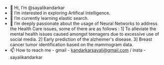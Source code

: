 - 👋 Hi, I’m @sayalikandarkar
- 👀 I’m interested in exploring Artifical Intelligence.
- 🌱 I’m currently learning elastic search.
- 💞️ I’m deeply passionate about the usage of Neural Networks to address the Health Care issues, some of there are as follows : 
        1] To alleviate the mental health issues caused amongst teenagers due to excessive use of social media.
        2] Early prediction of the alzheimer's disease.
        3] Breast cancer tumor identification based on the mammogram data.
- 📫 How to reach me - gmail - kandarkarsayali@gmail.com / insta - sayalikandarkar

<!---
sayalikandarkar/sayalikandarkar is a ✨ special ✨ repository because its `README.md` (this file) appears on your GitHub profile.
You can click the Preview link to take a look at your changes.
--->
